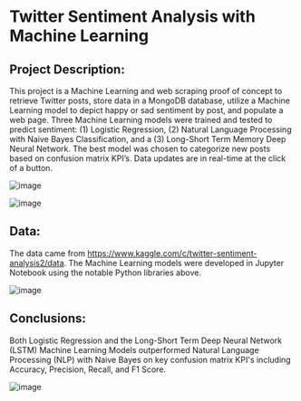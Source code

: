 # Twitter Sentiment Analysis with Machine Learning 

## Project Description:
This project is a Machine Learning and web scraping proof of concept to retrieve Twitter posts, store data in a MongoDB database, utilize a Machine Learning model to depict happy or sad sentiment by post, and populate a web page. Three Machine Learning models were trained and tested to predict sentiment: (1) Logistic Regression, (2) Natural Language Processing with Naive Bayes Classification, and a (3) Long-Short Term Memory Deep Neural Network. The best model was chosen to categorize new posts based on confusion matrix KPI’s. Data updates are in real-time at the click of a button.

![image](https://user-images.githubusercontent.com/51388767/71027386-2b9e2d00-20d9-11ea-953d-2b9f9a63067d.png)

![image](https://user-images.githubusercontent.com/51388767/72008915-d14d4380-3222-11ea-8a2c-90d8635cf9fb.png)

## Data:
The data came from https://www.kaggle.com/c/twitter-sentiment-analysis2/data. The Machine Learning models were developed in Jupyter Notebook using the notable Python libraries above.  

![image](https://user-images.githubusercontent.com/51388767/71196857-5239a080-225e-11ea-82cf-2b082efe655b.png)

## Conclusions:
Both Logistic Regression and the Long-Short Term Deep Neural Network (LSTM) Machine Learning Models outperformed Natural Language Processing (NLP) with Naive Bayes on key confusion matrix KPI's including Accuracy, Precision, Recall, and F1 Score.
 

![image](https://user-images.githubusercontent.com/51388767/71110890-2bb03280-2196-11ea-80b5-c8ea8135e0e1.png)





